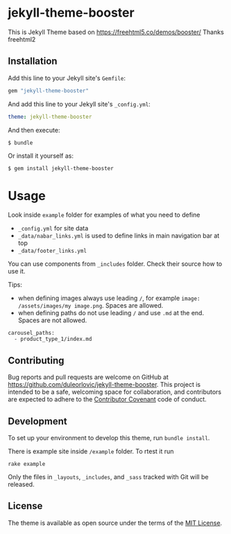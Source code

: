 # jekyll-theme-booster

This is  Jekyll Theme based on <https://freehtml5.co/demos/booster/> Thanks freehtml2

## Installation

Add this line to your Jekyll site's `Gemfile`:

```ruby
gem "jekyll-theme-booster"
```

And add this line to your Jekyll site's `_config.yml`:

```yaml
theme: jekyll-theme-booster
```

And then execute:

    $ bundle

Or install it yourself as:

    $ gem install jekyll-theme-booster

# Usage

Look inside `example` folder for examples of what you need to define

* `_config.yml` for site data
* `_data/nabar_links.yml` is used to define links in main navigation bar at top
* `_data/footer_links.yml`

You can use components from `_includes` folder. Check their source how to use
it.

Tips:

* when defining images always use leading `/`, for example
  `image: /assets/images/my image.png`. Spaces are allowed.
* when defining paths do not use leading `/` and use `.md` at the end. Spaces
  are not allowed.

~~~
carousel_paths:
  - product_type_1/index.md
~~~

## Contributing

Bug reports and pull requests are welcome on GitHub at <https://github.com/duleorlovic/jekyll-theme-booster>. This project is intended to be a safe, welcoming space for collaboration, and contributors are expected to adhere to the [Contributor Covenant](http://contributor-covenant.org) code of conduct.

## Development

To set up your environment to develop this theme, run `bundle install`.

There is example site inside `/example` folder. To rtest it run

~~~
rake example
~~~

Only the files in `_layouts`, `_includes`, and `_sass` tracked with Git will be released.

## License

The theme is available as open source under the terms of the [MIT License](https://opensource.org/licenses/MIT).
